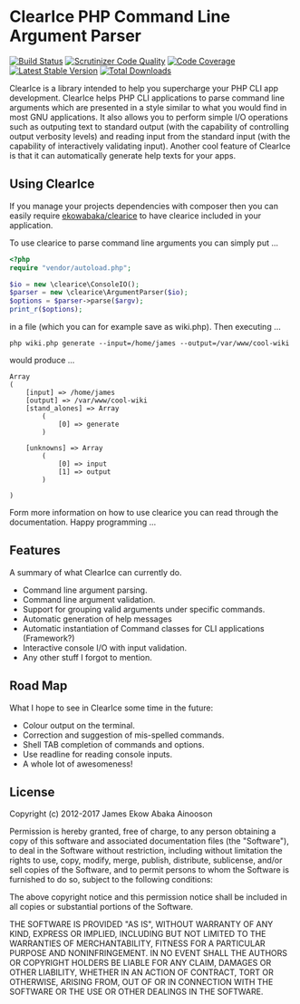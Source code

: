 ClearIce PHP Command Line Argument Parser
=========================================

[![Build Status](https://travis-ci.org/ekowabaka/clearice.png)](https://travis-ci.org/ekowabaka/clearice) 
[![Scrutinizer Code Quality](https://scrutinizer-ci.com/g/ekowabaka/clearice/badges/quality-score.png)](https://scrutinizer-ci.com/g/ekowabaka/clearice/)
[![Code Coverage](https://scrutinizer-ci.com/g/ekowabaka/clearice/badges/coverage.png)](https://scrutinizer-ci.com/g/ekowabaka/clearice/)
[![Latest Stable Version](https://poser.pugx.org/ekowabaka/clearice/version.svg)](https://packagist.org/packages/ekowabaka/clearice)
[![Total Downloads](https://poser.pugx.org/ekowabaka/clearice/downloads)](https://packagist.org/packages/ekowabaka/clearice)

ClearIce is a library intended to help you supercharge your PHP CLI app development. ClearIce helps PHP CLI applications to parse command line arguments which are presented in a style similar to what you would find in most GNU applications. It also allows you to perform simple I/O operations such as outputing text to standard output (with the capability of controlling output verbosity levels) and reading input
from the standard input (with the capability of interactively validating input).
Another cool feature of ClearIce is that it can automatically generate help
texts for your apps.

Using ClearIce
--------------
If you manage your projects dependencies with composer then you can easily require
[ekowabaka/clearice](http://packagist.org/packages/ekowabaka/clearice) to have
clearice included in your application. 

To use clearice to parse command line arguments you can simply put ...

````php
<?php
require "vendor/autoload.php";

$io = new \clearice\ConsoleIO();
$parser = new \clearice\ArgumentParser($io);
$options = $parser->parse($argv);
print_r($options);
````

in a file (which you can for example save as wiki.php). Then executing ...

    php wiki.php generate --input=/home/james --output=/var/www/cool-wiki

would produce ...

    Array
    (
        [input] => /home/james
        [output] => /var/www/cool-wiki
        [stand_alones] => Array
            (
                [0] => generate
            )

        [unknowns] => Array
            (
                [0] => input
                [1] => output
            )

    )

Form more information on how to use clearice you can read through the 
documentation. Happy programming ...

Features
--------
A summary of what ClearIce can currently do.
- Command line argument parsing.
- Command line argument validation.
- Support for grouping valid arguments under specific commands.
- Automatic generation of help messages
- Automatic instantiation of Command classes for CLI applications (Framework?)
- Interactive console I/O with input validation.
- Any other stuff I forgot to mention.

Road Map
--------
What I hope to see in ClearIce some time in the future:

- Colour output on the terminal.
- Correction and suggestion of mis-spelled commands.
- Shell TAB completion of commands and options.
- Use readline for reading console inputs.
- A whole lot of awesomeness!

License
-------
Copyright (c) 2012-2017 James Ekow Abaka Ainooson

Permission is hereby granted, free of charge, to any person obtaining
a copy of this software and associated documentation files (the
"Software"), to deal in the Software without restriction, including
without limitation the rights to use, copy, modify, merge, publish,
distribute, sublicense, and/or sell copies of the Software, and to
permit persons to whom the Software is furnished to do so, subject to
the following conditions:

The above copyright notice and this permission notice shall be
included in all copies or substantial portions of the Software.

THE SOFTWARE IS PROVIDED "AS IS", WITHOUT WARRANTY OF ANY KIND,
EXPRESS OR IMPLIED, INCLUDING BUT NOT LIMITED TO THE WARRANTIES OF
MERCHANTABILITY, FITNESS FOR A PARTICULAR PURPOSE AND
NONINFRINGEMENT. IN NO EVENT SHALL THE AUTHORS OR COPYRIGHT HOLDERS BE
LIABLE FOR ANY CLAIM, DAMAGES OR OTHER LIABILITY, WHETHER IN AN ACTION
OF CONTRACT, TORT OR OTHERWISE, ARISING FROM, OUT OF OR IN CONNECTION
WITH THE SOFTWARE OR THE USE OR OTHER DEALINGS IN THE SOFTWARE.

